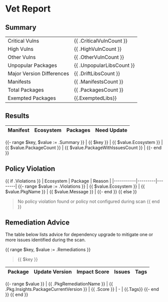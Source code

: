 # Vet Report

## Summary

|           |                       |
|-----------|-----------------------|
| Critical Vulns  | {{ .CriticalVulnCount }}  |
| High Vulns  | {{ .HighVulnCount }}  |
| Other Vulns  | {{ .OtherVulnCount }}  |
| Unpopular Packages  | {{ .UnpopularLibsCount }}  |
| Major Version Differences  | {{ .DriftLibsCount }}  |
| Manifests | {{ .ManifestsCount }} |
| Total Packages  | {{ .PackagesCount }}  |
| Exempted Packages | {{.ExemptedLibs}} |




## Results

| Manifest | Ecosystem | Packages | Need Update |
|----------|-----------|----------|--------------------------|
{{- range $key, $value := .Summary }}
| {{ $key }} | {{ $value.Ecosystem }} | {{ $value.PackageCount }} | {{ $value.PackageWithIssuesCount }} |
{{- end }}

## Policy Violation

{{ if .Violations }}
| Ecosystem | Package | Reason |
|-----------|---------|--------|
{{- range $value := .Violations }}
| {{ $value.Ecosystem }} | {{ $value.PkgName }} | {{ $value.Message }} |
{{- end }}
{{ else }}
> No policy violation found or policy not configured during scan
{{ end }}

## Remediation Advice

The table below lists advice for dependency upgrade to mitigate one or more
issues identified during the scan.

{{ range $key, $value := .Remediations }}
> {{ $key }}

| Package | Update Version | Impact Score | Issues | Tags   |
|---------|----------------|--------------|--------|--------|
{{- range $value }}
| {{ .PkgRemediationName }} | {{ .Pkg.Insights.PackageCurrentVersion }} | {{ .Score }} | - | {{.Tags}}
{{- end }}
{{ end }}



